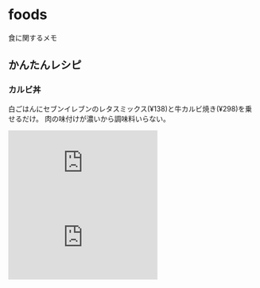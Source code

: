 # foods
食に関するメモ

## かんたんレシピ

### カルビ丼

白ごはんにセブンイレブンのレタスミックス(¥138)と牛カルビ焼き(¥298)を乗せるだけ。
肉の味付けが濃いから調味料いらない。

![レタスミックス](http://www.sej.co.jp/i/dispImage.php?id=65362)
![牛カルビ焼き](http://www.sej.co.jp/i/dispImage.php?id=55958)
